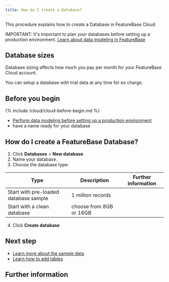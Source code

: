 ```yaml
---
title: How do I create a Database?
---
```


This procedure explains how to create a Database in FeatureBase Cloud.

IMPORTANT: It's important to plan your databases before setting up a production environment. [Learn about data modeling in FeatureBase](/concepts/data-modeling-overview)

## Database sizes

Database sizing affects how much you pay per month for your FeatureBase Cloud account.

You can setup a database with trial data at any time for no charge.

## Before you begin

{% include /cloud/cloud-before-begin.md %}
* [Perform data modeling before setting up a production environment](/concepts/data-modeling-overview)
* have a name ready for your database

## How do I create a FeatureBase Database?

1. Click **Databases** > **New database**
2. Name your database.
3. Choose the database type:

| Type | Description | Further information |
|---|---|---|
| Start with pre-loaded database sample | 1 million records |  |
| Start with a clean database | choose from 8GB or 16GB |  |

4. Click **Create database**

## Next step

* [Learn more about the sample data](/)
* [Learn how to add tables](/cloud/cloud-databases/cloud-create-table)

## Further information

